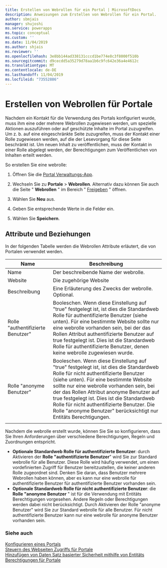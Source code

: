 ```yaml
---
title: Erstellen von Webrollen für ein Portal | MicrosoftDocs
description: Anweisungen zum Erstellen von Webrollen für ein Portal.
author: sbmjais
manager: shujoshi
ms.service: powerapps
ms.topic: conceptual
ms.custom: ''
ms.date: 11/04/2019
ms.author: shjais
ms.reviewer: ''
ms.openlocfilehash: 3e8bb144ad338131cccd1be774e8c3f8000f510b
ms.sourcegitcommit: d9cecdd5a35279d78aa1b6c9fc642e36a4e4612c
ms.translationtype: MT
ms.contentlocale: de-DE
ms.lasthandoff: 11/04/2019
ms.locfileid: "73552886"
---
```

# <a name="create-web-roles-for-portals"></a>Erstellen von Webrollen für Portale

Nachdem ein Kontakt für die Verwendung des Portals konfiguriert wurde, muss ihm eine oder mehrere Webrollen zugewiesen werden, um spezielle Aktionen auszuführen oder auf geschützte Inhalte im Portal zuzugreifen. Um z. b. auf eine eingeschränkte Seite zuzugreifen, muss der Kontakt einer Rolle zugewiesen werden, auf die der Lesevorgang für diese Seite beschränkt ist. Um neuen Inhalt zu veröffentlichen, muss der Kontakt in einer Rolle abgelegt werden, der Berechtigungen zum Veröffentlichen von Inhalten erteilt werden.

So erstellen Sie eine webrolle:

1. Öffnen Sie die [Portal Verwaltungs-App](configure-portal.md).

2. Wechseln Sie zu **Portale** > **Webrollen**.
    Alternativ dazu können Sie auch die Seite " **Webrollen** " im Bereich " [Freigeben](../manage-existing-portals.md#share) " öffnen. 

3. Wählen Sie **Neu** aus.

4. Geben Sie entsprechende Werte in die Felder ein.

5. Wählen Sie **Speichern**.

## <a name="attributes-and-relationships"></a>Attribute und Beziehungen

In der folgenden Tabelle werden die Webrollen Attribute erläutert, die von Portalen verwendet werden.

| Name                     | Beschreibung                                                                                                                                                                                                                                     |
|--------------------------|-------------------------------------------------------------------------------------------------------------------------------------------------------------------------------------------------------------------------------------------------|
| Name                     | Der beschreibende Name der webrolle.                                                                                                                                                                                                            |
| Website                  | Die zugehörige Website                                                                                                                                                                                                                          |
| Beschreibung              | Eine Erläuterung des Zwecks der webrolle. Optional.                                                                                                                                                                                             |
| Rolle "authentifizierte Benutzer" | Booleschen. Wenn diese Einstellung auf "true" festgelegt ist, ist dies die Standardweb Rolle für authentifizierte Benutzer (siehe unten). Für eine bestimmte Website sollte nur eine webrolle vorhanden sein, bei der das Rollen Attribut authentifizierte Benutzer auf true festgelegt ist. Dies ist die Standardweb Rolle für authentifizierte Benutzer, denen keine webrolle zugewiesen wurde. |
| Rolle "anonyme Benutzer"     | Booleschen. Wenn diese Einstellung auf "true" festgelegt ist, ist dies die Standardweb Rolle für nicht authentifizierte Benutzer (siehe unten). Für eine bestimmte Website sollte nur eine webrolle vorhanden sein, bei der das Rollen Attribut anonyme Benutzer auf true festgelegt ist. Dies ist die Standardweb Rolle für nicht authentifizierte Benutzer. Die Rolle "anonyme Benutzer" berücksichtigt nur Entitäts Berechtigungen.| 
|| 

Nachdem die webrolle erstellt wurde, können Sie Sie so konfigurieren, dass Sie Ihren Anforderungen über verschiedene Berechtigungen, Regeln und Zuordnungen entspricht.

- **Optionale Standardweb Rolle für authentifizierte Benutzer**: durch Aktivieren der **Rolle "authentifizierte Benutzer**" wird Sie zur Standard webrolle für alle Benutzer. Diese Rolle wird häufig verwendet, um einen vordefinierten Zugriff für Benutzer bereitzustellen, die keiner anderen Rolle zugeordnet sind. Denken Sie daran, dass Benutzer mehrere Webrollen haben können, aber es kann nur eine webrolle für authentifizierte Benutzer für authentifizierte Benutzer vorhanden sein.
- **Optionale Standardweb Rolle für nicht authentifizierte Benutzer**: die **Rolle "anonyme Benutzer** " ist für die Verwendung mit Entitäts Berechtigungen vorgesehen. Andere Regeln oder Berechtigungen werden dabei nicht berücksichtigt. Durch Aktivieren der Rolle "anonyme Benutzer" wird Sie zur Standard webrolle für alle Benutzer. Für nicht authentifizierte Benutzer kann nur eine webrolle für anonyme Benutzer vorhanden sein.

### <a name="see-also"></a>Siehe auch

[Konfigurieren eines Portals](configure-portal.md) <br>
[Steuern des Webseiten Zugriffs für Portale](webpage-access-control.md)  
[Hinzufügen von Daten Satz basierter Sicherheit mithilfe von Entitäts Berechtigungen für Portale](assign-entity-permissions.md) <br>

